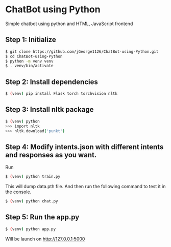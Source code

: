 # ChatBot using Python
 Simple chatbot using python and HTML, JavaScript frontend

## Step 1: Initialize
```bash
$ git clone https://github.com/jGeorge1126/ChatBot-using-Python.git
$ cd ChatBot-using-Python
$ python -m venv venv
$ . venv/bin/activate
```

## Step 2: Install dependencies
```bash
$ (venv) pip install Flask torch torchvision nltk
```
## Step 3: Install nltk package
```bash
$ (venv) python
>>> import nltk
>>> nltk.download('punkt')
```
## Step 4: Modify intents.json with different intents and responses as you want.
Run
```bash
$ (venv) python train.py
```
This will dump data.pth file. And then run the following command to test it in the console.
```bash
$ (venv) python chat.py
```
## Step 5: Run the app.py
```bash
$ (venv) python app.py
```
Will be launch on http://127.0.0.1:5000
